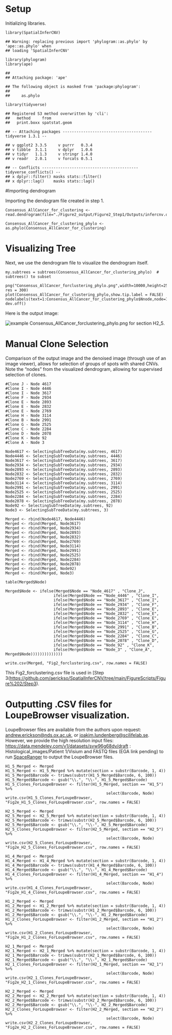 # Setup

Initializing libraries.

    library(SpatialInferCNV)

    ## Warning: replacing previous import 'phylogram::as.phylo' by 'ape::as.phylo' when
    ## loading 'SpatialInferCNV'

    library(phylogram)
    library(ape)

    ## 
    ## Attaching package: 'ape'

    ## The following object is masked from 'package:phylogram':
    ## 
    ##     as.phylo

    library(tidyverse)

    ## Registered S3 method overwritten by 'cli':
    ##   method     from         
    ##   print.boxx spatstat.geom

    ## -- Attaching packages --------------------------------------- tidyverse 1.3.1 --

    ## v ggplot2 3.3.5     v purrr   0.3.4
    ## v tibble  3.1.1     v dplyr   1.0.6
    ## v tidyr   1.1.3     v stringr 1.4.0
    ## v readr   2.0.1     v forcats 0.5.1

    ## -- Conflicts ------------------------------------------ tidyverse_conflicts() --
    ## x dplyr::filter() masks stats::filter()
    ## x dplyr::lag()    masks stats::lag()

\#Importing dendrogram

Importing the dendogram file created in step 1.

    Consensus_AllCancer_for_clustering <- read.dendrogram(file="./Figure2_output/Figure2_Step1/Outputs/infercnv.observations_dendrogram.txt")

    Consensus_AllCancer_for_clustering_phylo <- as.phylo(Consensus_AllCancer_for_clustering)

# Visualizing Tree

Next, we use the dendrogram file to visualize the dendrogram itself.

    my.subtrees = subtrees(Consensus_AllCancer_for_clustering_phylo)  # subtrees() to subset

    png("Consensus_AllCancer_forclustering_phylo.png",width=10000,height=2500, res = 300)
    plot(Consensus_AllCancer_for_clustering_phylo,show.tip.label = FALSE)
    nodelabels(text=1:Consensus_AllCancer_for_clustering_phylo$Nnode,node=1:Consensus_AllCancer_for_clustering_phylo$Nnode+Ntip(Consensus_AllCancer_for_clustering_phylo))
    dev.off()

Here is the output image:

![example Consensus\_AllCancer\_forclustering\_phylo.png for section
H2\_5](https://github.com/aerickso/SpatialInferCNV/blob/main/FigureScripts/Figure%202/Step2/Consensus_AllCancer_forclustering_phylo.png).

# Manual Clone Selection

Comparison of the output image and the denoised image (through use of an
image viewer), allows for selection of groups of spots with shared CNVs.
Note the “nodes” from the visualized dendrogram, allowing for supervised
selection of clones.

    #Clone J - Node 4617
    #Clone I - Node 4446
    #Clone I - Node 3617
    #Clone F - Node 2934
    #Clone E - Node 2893
    #Clone E - Node 2832
    #Clone E - Node 2769
    #Clone H - Node 3114 
    #Clone B - Node 2991
    #Clone G - Node 2525
    #Clone C - Node 2284
    #Clone D - Node 2078
    #Clone K - Node 92 
    #Clone A - Node 3

    Node4617 <- SelectingSubTreeData(my.subtrees, 4617)
    Node4446 <- SelectingSubTreeData(my.subtrees, 4446)
    Node3617 <- SelectingSubTreeData(my.subtrees, 3617)
    Node2934 <- SelectingSubTreeData(my.subtrees, 2934)
    Node2893 <- SelectingSubTreeData(my.subtrees, 2893)
    Node2832 <- SelectingSubTreeData(my.subtrees, 2832)
    Node2769 <- SelectingSubTreeData(my.subtrees, 2769)
    Node3114 <- SelectingSubTreeData(my.subtrees, 3114)
    Node2991 <- SelectingSubTreeData(my.subtrees, 2991)
    Node2525 <- SelectingSubTreeData(my.subtrees, 2525)
    Node2284 <- SelectingSubTreeData(my.subtrees, 2284)
    Node2078 <- SelectingSubTreeData(my.subtrees, 2078)
    Node92 <- SelectingSubTreeData(my.subtrees, 92)
    Node3 <- SelectingSubTreeData(my.subtrees, 3)

    Merged <- rbind(Node4617, Node4446)
    Merged <- rbind(Merged, Node3617)
    Merged <- rbind(Merged, Node2934)
    Merged <- rbind(Merged, Node2893)
    Merged <- rbind(Merged, Node2832)
    Merged <- rbind(Merged, Node2769)
    Merged <- rbind(Merged, Node3114)
    Merged <- rbind(Merged, Node2991)
    Merged <- rbind(Merged, Node2525)
    Merged <- rbind(Merged, Node2284)
    Merged <- rbind(Merged, Node2078)
    Merged <- rbind(Merged, Node92)
    Merged <- rbind(Merged, Node3)

    table(Merged$Node)

    Merged$Node <- ifelse(Merged$Node == "Node_4617" , "Clone_J",
                         ifelse(Merged$Node == "Node_4446" , "Clone_I",
                         ifelse(Merged$Node == "Node_3617" , "Clone_I",
                         ifelse(Merged$Node == "Node_2934" , "Clone_F",
                         ifelse(Merged$Node == "Node_2893" , "Clone_E",
                         ifelse(Merged$Node == "Node_2832" , "Clone_E",
                         ifelse(Merged$Node == "Node_2769" , "Clone_E",
                         ifelse(Merged$Node == "Node_3114" , "Clone_H",
                         ifelse(Merged$Node == "Node_2991" , "Clone_B",
                         ifelse(Merged$Node == "Node_2525" , "Clone_G",
                         ifelse(Merged$Node == "Node_2284" , "Clone_C",
                         ifelse(Merged$Node == "Node_2078" , "Clone_D",
                         ifelse(Merged$Node == "Node_92" , "Clone_K",
                         ifelse(Merged$Node == "Node_3" , "Clone_A", Merged$Node))))))))))))))

    write.csv(Merged, "Fig2_forclustering.csv", row.names = FALSE)

This Fig2\_forclustering.csv file is used in \[Step
3(<https://github.com/aerickso/SpatialInferCNV/tree/main/FigureScripts/Figure%202/Step3>).

# Outputting .CSV files for LoupeBrowser visualization.

LoupeBrowser files are available from the authors upon request:
<andrew.erickson@nds.ox.ac.uk>, or <joakim.lundenberg@scilifelab.se>.
However, we provide the high resolution input files:
<https://data.mendeley.com/v1/datasets/svw96g68dv/draft> :
Histological\_images/Patient 1/Visium and FASTQ files (EGA link pending)
to run
[SpaceRanger](https://support.10xgenomics.com/spatial-gene-expression/software/pipelines/latest/output/overview)
to output the LoupeBrowser files.

    H1_5_Merged <- Merged
    H1_5_Merged <- H1_5_Merged %>% mutate(section = substr(Barcode, 1, 4))
    H1_5_Merged$Barcode <- trimws(substr(H1_5_Merged$Barcode, 6, 100))
    H1_5_Merged$Barcode <- gsub("\\.", "\\-", H1_5_Merged$Barcode)
    H1_5_Clones_ForLoupeBrowser <- filter(H1_5_Merged, section == "H1_5") %>%
                                                select(Barcode, Node)
    write.csv(H1_5_Clones_ForLoupeBrowser, "Fig2e_H1_5_Clones_ForLoupeBrowser.csv", row.names = FALSE)

    H2_5_Merged <- Merged
    H2_5_Merged <- H2_5_Merged %>% mutate(section = substr(Barcode, 1, 4))
    H2_5_Merged$Barcode <- trimws(substr(H2_5_Merged$Barcode, 6, 100))
    H2_5_Merged$Barcode <- gsub("\\.", "\\-", H2_5_Merged$Barcode)
    H2_5_Clones_ForLoupeBrowser <- filter(H2_5_Merged, section == "H2_5") %>%
                                                select(Barcode, Node)
    write.csv(H2_5_Clones_ForLoupeBrowser, "Fig2e_H2_5_Clones_ForLoupeBrowser.csv", row.names = FALSE)

    H1_4_Merged <- Merged
    H1_4_Merged <- H1_4_Merged %>% mutate(section = substr(Barcode, 1, 4))
    H1_4_Merged$Barcode <- trimws(substr(H1_4_Merged$Barcode, 6, 100))
    H1_4_Merged$Barcode <- gsub("\\.", "\\-", H1_4_Merged$Barcode)
    H1_4_Clones_ForLoupeBrowser <- filter(H1_4_Merged, section == "H1_4") %>%
                                                select(Barcode, Node)
    write.csv(H1_4_Clones_ForLoupeBrowser, "Fig2e_H1_4_Clones_ForLoupeBrowser.csv", row.names = FALSE)

    H1_2_Merged <- Merged
    H1_2_Merged <- H1_2_Merged %>% mutate(section = substr(Barcode, 1, 4))
    H1_2_Merged$Barcode <- trimws(substr(H1_2_Merged$Barcode, 6, 100))
    H1_2_Merged$Barcode <- gsub("\\.", "\\-", H1_2_Merged$Barcode)
    H1_2_Clones_ForLoupeBrowser <- filter(H1_2_Merged, section == "H1_2") %>%
                                                select(Barcode, Node)
    write.csv(H1_2_Clones_ForLoupeBrowser, "Fig2e_H1_2_Clones_ForLoupeBrowser.csv", row.names = FALSE)

    H2_1_Merged <- Merged
    H2_1_Merged <- H2_1_Merged %>% mutate(section = substr(Barcode, 1, 4))
    H2_1_Merged$Barcode <- trimws(substr(H2_1_Merged$Barcode, 6, 100))
    H2_1_Merged$Barcode <- gsub("\\.", "\\-", H2_1_Merged$Barcode)
    H2_1_Clones_ForLoupeBrowser <- filter(H2_1_Merged, section == "H2_1") %>%
                                                select(Barcode, Node)
    write.csv(H2_1_Clones_ForLoupeBrowser, "Fig2e_H2_1_Clones_ForLoupeBrowser.csv", row.names = FALSE)

    H2_2_Merged <- Merged
    H2_2_Merged <- H2_2_Merged %>% mutate(section = substr(Barcode, 1, 4))
    H2_2_Merged$Barcode <- trimws(substr(H2_2_Merged$Barcode, 6, 100))
    H2_2_Merged$Barcode <- gsub("\\.", "\\-", H2_2_Merged$Barcode)
    H2_2_Clones_ForLoupeBrowser <- filter(H2_2_Merged, section == "H2_2") %>%
                                                select(Barcode, Node)
    write.csv(H2_2_Clones_ForLoupeBrowser, "Fig2e_H2_2_Clones_ForLoupeBrowser.csv", row.names = FALSE)
